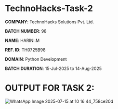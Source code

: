 # TechnoHacks-Task-2

**COMPANY**: TechnoHacks Solutions Pvt. Ltd.

**BATCH NUMBER**: 98

**NAME**: HARINI.M

**REF. ID**:  TH0725B98 

**DOMAIN**: Python Development

**BATCH DURATION**: 15-Jul-2025 to 14-Aug-2025

# OUTPUT FOR TASK 2:
![WhatsApp Image 2025-07-15 at 10 16 44_758ce20d](https://github.com/user-attachments/assets/edb0a281-b916-4ff8-be26-74f5cdc119a7) 


